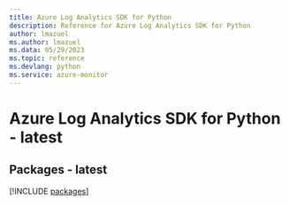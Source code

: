 ```yaml
---
title: Azure Log Analytics SDK for Python
description: Reference for Azure Log Analytics SDK for Python
author: lmazuel
ms.author: lmazuel
ms.data: 05/29/2023
ms.topic: reference
ms.devlang: python
ms.service: azure-monitor
---
```

# Azure Log Analytics SDK for Python - latest
## Packages - latest
[!INCLUDE [packages](log-analytics-index.md)]
